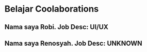 # Belajar Coolaborations

## Nama saya Robi. Job Desc: UI/UX

## Nama saya Renosyah. Job Desc: UNKNOWN